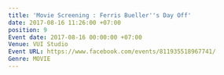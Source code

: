 ```yaml
---
title: 'Movie Screening : Ferris Bueller''s Day Off'
date: 2017-08-16 11:26:00 +07:00
position: 9
Event date: 2017-08-16 00:00:00 +07:00
Venue: VUI Studio
Event URL: https://www.facebook.com/events/811935518967741/
Genre: MOVIE
---
```


